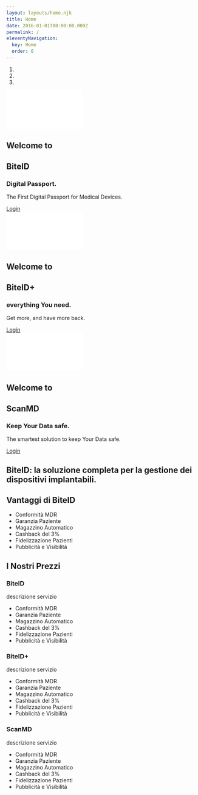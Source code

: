 ```yaml
---
layout: layouts/home.njk
title: Home
date: 2016-01-01T00:00:00.000Z
permalink: /
eleventyNavigation:
  key: Home
  order: 0
---
```

<section class="hero">
  <div class="container">
    <div id="myCarousel" class="carousel slide pointer-event">
        <ol class="carousel-indicators round-indicators">
        <li type="button" data-bs-target="#myCarousel" data-bs-slide-to="0" class="active" aria-current="true" aria-label="Slide 1"></li>
        <li type="button" data-bs-target="#myCarousel" data-bs-slide-to="1" aria-label="Slide 2"></li>
        <li type="button" data-bs-target="#myCarousel" data-bs-slide-to="2" aria-label="Slide 3"></li>
      </ol>
      <div class="carousel-inner">
        <div class="carousel-item active">
          <div class="hero-content d-grid grid-template-rows: 1fr auto;"> <div class="spacer2"></div> <img src="./static/img/BITEID_WHITE.svg" width="200" height="100" alt="BiteID">  <div class="hero-text">
            <h1 class="welcome-text">Welcome to</h1> <div class="spacer"></div> <h2>BiteID</h2>  <h3>Digital Passport.</h3> <p>The First Digital Passport for Medical Devices.</p>
            <a href="https://www.biteid.com/login" class="hbutton">Login</a> <div class="spacer2"></div> </div>
          </div>
        </div>
          <div class="carousel-item">
            <div class="hero-content d-grid grid-template-rows: auto 1fr auto;"> <div class="spacer2"></div> <img src="./static/img/scanid.svg" width="200" height="100" alt="ScanID">  <div class="hero-text">
              <h1 class="welcome-text">Welcome to</h1> <div class="spacer"></div> <h2>BiteID+</h2>  <h3>everything You need.</h3> <p>Get more, and have more back.</p> 
              <a href="https://www.biteid.com/login" class="hbutton">Login</a> <div class="spacer2"></div> </div>
            </div>
          </div>
          <div class="carousel-item">
            <div class="hero-content d-grid grid-template-rows: auto 1fr auto;"> <div class="spacer2"></div> <img src="./static/img/scanmd.svg" width="200" height="100" alt="ScanMD">  <div class="hero-text">
              <h1 class="welcome-text">Welcome to</h1> <div class="spacer"></div> <h2>ScanMD</h2>  <h3>Keep Your Data safe.</h3> <p>The smartest solution to keep Your Data safe.</p>
              <a href="https://www.biteid.com/login" class="hbutton">Login</a> <div class="spacer2"></div> </div>
            </div>
          </div>
        </div>
      </div>
    </div>
  </div>
</section>
    <section class="claim">
        <h1>BiteID: la soluzione completa per la gestione dei dispositivi implantabili.</h1>
    </section>
    <section class="vantaggi">
        <h2>Vantaggi di BiteID</h2>
        <ul>
            <li>Conformità MDR</li>
            <li>Garanzia Paziente</li>
            <li>Magazzino Automatico</li>
            <li>Cashback del 3%</li>
            <li>Fidelizzazione Pazienti</li>
            <li>Pubblicità e Visibilità</li>
        </ul>
    </section>
    <section class="prezzi">
  <div class="container">
    <h2>I Nostri Prezzi</h2>
    <div class="row">
      <div class="col-md-4">
        <div class="card pricing-card">
            <h3>BiteID</h3>
            <p>descrizione servizio</p>
            <ul>
                <li>Conformità MDR</li>
                <li>Garanzia Paziente</li>
                <li>Magazzino Automatico</li>
                <li>Cashback del 3%</li>
                <li>Fidelizzazione Pazienti</li>
                <li>Pubblicità e Visibilità</li>
            </ul>
          </div>
      </div>
      <div class="col-md-4">
        <div class="card pricing-card">
                    <h3>BiteID+</h3>
            <p>descrizione servizio</p>
            <ul>
                <li>Conformità MDR</li>
                <li>Garanzia Paziente</li>
                <li>Magazzino Automatico</li>
                <li>Cashback del 3%</li>
                <li>Fidelizzazione Pazienti</li>
                <li>Pubblicità e Visibilità</li>
            </ul>
          </div>
      </div>
      <div class="col-md-4">
        <div class="card pricing-card">
                    <h3>ScanMD</h3>
            <p>descrizione servizio</p>
            <ul>
                <li>Conformità MDR</li>
                <li>Garanzia Paziente</li>
                <li>Magazzino Automatico</li>
                <li>Cashback del 3%</li>
                <li>Fidelizzazione Pazienti</li>
                <li>Pubblicità e Visibilità</li>
            </ul>
          </div>
      </div>
    </div>
  </div>
</section>